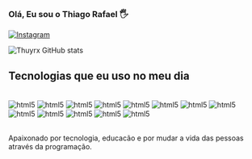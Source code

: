 ### Olá, Eu sou o Thiago Rafael 🖐️

[![Instagram](https://img.shields.io/badge/Instagram-E4405F?style=for-the-badge&logo=instagram&logoColor=white)](https://www.instagram.com/thuy_rx/) 

![Thuyrx GitHub stats](https://github-readme-stats.vercel.app/api?username=thuyrx&show_icons=true&theme=tokyonight)

## Tecnologias que eu uso no meu dia

<div style="display: inline_block"><br>
   <img align="center" alt="html5" src="https://img.shields.io/badge/HTML5-E34F26?style=for-the-badge&logo=html5&logoColor=white" />
   <img align="center" alt="html5" src="https://img.shields.io/badge/CSS3-1572B6?style=for-the-badge&logo=css3&logoColor=white" />
   <img align="center" alt="html5" src="https://img.shields.io/badge/JavaScript-F7DF1E?style=for-the-badge&logo=javascript&logoColor=black" />
   <img align="center" alt="html5" src="https://img.shields.io/badge/TypeScript-007ACC?style=for-the-badge&logo=typescript&logoColor=white" />
   <img align="center" alt="html5" src="https://img.shields.io/badge/React-20232A?style=for-the-badge&logo=react&logoColor=61DAFB" />
   <img align="center" alt="html5" src="https://img.shields.io/badge/React_Native-20232A?style=for-the-badge&logo=react&logoColor=61DAFB" />
   <img align="center" alt="html5" src="https://img.shields.io/badge/Visual_Studio_Code-0078D4?style=for-the-badge&logo=visual%20studio%20code&logoColor=white" />
   <img align="center" alt="html5" src="https://img.shields.io/badge/Bootstrap-563D7C?style=for-the-badge&logo=bootstrap&logoColor=wh" />
   <img align="center" alt="html5" src="https://img.shields.io/badge/Python-14354C?style=for-the-badge&logo=python&logoColor=white" />
   <img align="center" alt="html5" src="https://img.shields.io/badge/Tailwind_CSS-38B2AC?style=for-the-badge&logo=tailwind-css&logoColor=white" />
   <img align="center" alt="html5" src="https://img.shields.io/badge/MongoDB-4EA94B?style=for-the-badge&logo=mongodb&logoColor=white" />
   <img align="center" alt="html5" src="https://img.shields.io/badge/Ionic-3880FF?style=for-the-badge&logo=ionic&logoColor=white" />
   <img align="center" alt="html5" src="https://img.shields.io/badge/Prisma-3982CE?style=for-the-badge&logo=Prisma&logoColor=white" />
 </div><br/>

Apaixonado por tecnologia, educacão e por mudar a vida das pessoas através da programação.
